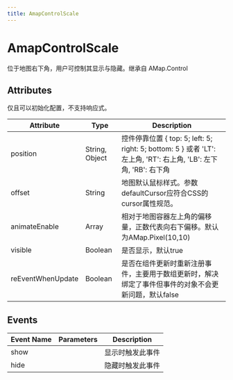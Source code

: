```yaml
---
title: AmapControlScale
---
```


# AmapControlScale
位于地图右下角，用户可控制其显示与隐藏。继承自 AMap.Control


## Attributes
仅且可以初始化配置，不支持响应式。

Attribute | Type | Description
---|---|---|
position| String, Object | 控件停靠位置 { top: 5; left: 5; right: 5; bottom: 5 } 或者 'LT': 左上角, 'RT': 右上角, 'LB': 左下角, 'RB': 右下角
offset | String | 地图默认鼠标样式。参数defaultCursor应符合CSS的cursor属性规范。
animateEnable | Array | 相对于地图容器左上角的偏移量，正数代表向右下偏移。默认为AMap.Pixel(10,10)
visible | Boolean | 是否显示，默认true
reEventWhenUpdate | Boolean | 是否在组件更新时重新注册事件，主要用于数组更新时，解决绑定了事件但事件的对象不会更新问题，默认false


## Events

Event Name | Parameters                      | Description
---|---|---|
show | | 显示时触发此事件
hide | | 隐藏时触发此事件
